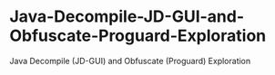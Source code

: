 # Java-Decompile-JD-GUI-and-Obfuscate-Proguard-Exploration
Java Decompile (JD-GUI) and Obfuscate (Proguard) Exploration
